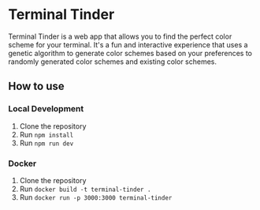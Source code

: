 # Terminal Tinder

Terminal Tinder is a web app that allows you to find the perfect color scheme for your terminal. It's a fun and interactive experience that uses a genetic algorithm to generate color schemes based on your preferences to randomly generated color schemes and existing color schemes.

## How to use

### Local Development
1. Clone the repository
2. Run `npm install`
3. Run `npm run dev`

### Docker
1. Clone the repository
2. Run `docker build -t terminal-tinder .`
3. Run `docker run -p 3000:3000 terminal-tinder`

